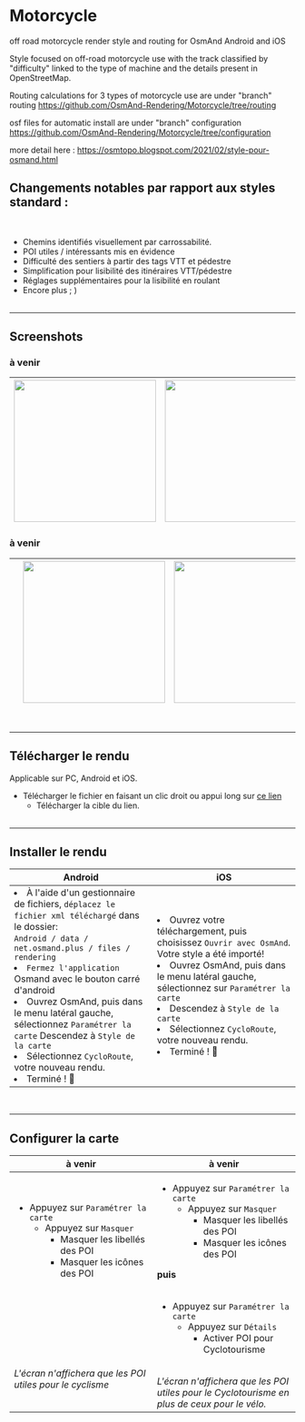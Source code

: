 # Motorcycle
off road motorcycle render style and routing for OsmAnd Android and iOS

Style focused on off-road motorcycle use with the track classified by "difficulty" linked to the type of machine and the details present in OpenStreetMap.

Routing calculations for 3 types of motorcycle use are under "branch" routing https://github.com/OsmAnd-Rendering/Motorcycle/tree/routing

osf files for automatic install are under "branch" configuration https://github.com/OsmAnd-Rendering/Motorcycle/tree/configuration

more detail here : https://osmtopo.blogspot.com/2021/02/style-pour-osmand.html

## Changements notables par rapport aux styles standard :
<br>

- Chemins identifiés visuellement par carrossabilité.
- POI utiles / intéressants mis en évidence
- Difficulté des sentiers à partir des tags VTT et pédestre
- Simplification pour lisibilité des itinéraires VTT/pédestre
- Réglages supplémentaires pour la lisibilité en roulant
- Encore plus ; )
<br><br>

---

## Screenshots<br>
### à venir
| <img src="" width="250" /> | <img src="" width="250" /> | <img src="" width="250" /> |
| :-------------: | :-------------: | :-------------: |

### à venir
| <img src="" /> | <img src="" width="250" /> | <img src="" width="250" /> |
| :-------------: | :-------------: | :-------------: |
<br>

---

## Télécharger le rendu
Applicable sur PC, Android et iOS.

- Télécharger le fichier en faisant un clic droit ou appui long sur [ce lien](https://github.com/OsmAnd-Rendering/Motorcycle/blob/main/enduro.render.xml)
    - Télécharger la cible du lien.<br><br>

---



## Installer le rendu
<table>
    <thead>
    <tr>
        <th>Android</th>
        <th>iOS</th>
    </tr>
    </thead>
    <tbody>
    <tr>
        <td width="50%"><li> À l'aide d'un gestionnaire de fichiers, <code>déplacez le fichier xml téléchargé</code> dans le dossier:<br><code>Android / data / net.osmand.plus / files / rendering</code><br><li>  <code>Fermez l'application</code> Osmand avec le bouton carré d'android<br><li> Ouvrez OsmAnd, puis dans le menu latéral gauche, sélectionnez <code>Paramétrer la carte</code><br<li> Descendez à <code>Style de la carte</code><br> <li> Sélectionnez <code>CycloRoute</code>, votre nouveau rendu.<br><li> Terminé ! 🎉</td>
        <td><li> Ouvrez votre téléchargement, puis choisissez <code>Ouvrir avec OsmAnd</code>. Votre style a été importé!<br><li> Ouvrez OsmAnd, puis dans le menu latéral gauche, sélectionnez sur <code>Paramétrer la carte</code><br><li> Descendez à <code>Style de la carte</code><br><li> Sélectionnez <code>CycloRoute</code>, votre nouveau rendu.<br><li> Terminé ! 🎉</td>
    </tr>
    <tbody>
</table>

<br>

---

## Configurer la carte 

<table>
    <thead>
    <tr>
        <th>à venir</th>
        <th>à venir</th>
    </tr>
    </thead>
    <tbody>
    <tr>
        <td width="50%"> <ul><li>Appuyez sur <code>Paramétrer la carte</code><ul><li>Appuyez sur <code>Masquer</code><ul><li>Masquer les libellés des POI </li><li>Masquer les icônes des POI</li></ul></li></ul></li></ul> <br><br><br><br><br><br><br><em>L'écran n'affichera que les POI utiles pour le cyclisme</em></td>
        <td><ul><li>Appuyez sur <code>Paramétrer la carte</code><ul><li>Appuyez sur <code>Masquer</code><ul><li>Masquer les libellés des POI</li><li>Masquer les icônes des POI</li></ul></li></ul></li></ul> <strong>puis</strong> <br><br> <ul><li>Appuyez sur <code>Paramétrer la carte</code><ul><li>Appuyez sur <code>Détails</code> <ul><li>Activer POI pour Cyclotourisme</li></ul></li></ul></li></ul><br><em>L'écran n'affichera que les POI utiles pour le Cyclotourisme en plus de ceux pour le vélo.</em></td>
    </tr>
    <tbody>
</table>
